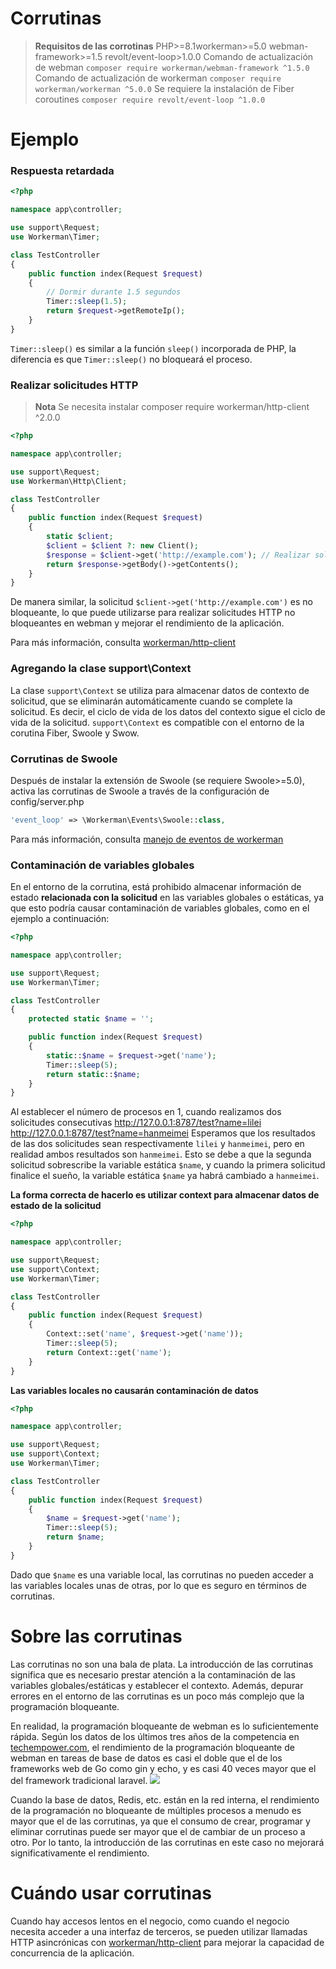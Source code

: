 # Corrutinas

> **Requisitos de las corrotinas**
> PHP>=8.1workerman>=5.0 webman-framework>=1.5 revolt/event-loop>1.0.0
> Comando de actualización de webman `composer require workerman/webman-framework ^1.5.0`
> Comando de actualización de workerman `composer require workerman/workerman ^5.0.0`
> Se requiere la instalación de Fiber coroutines `composer require revolt/event-loop ^1.0.0`

# Ejemplo
### Respuesta retardada

```php
<?php

namespace app\controller;

use support\Request;
use Workerman\Timer;

class TestController
{
    public function index(Request $request)
    {
        // Dormir durante 1.5 segundos
        Timer::sleep(1.5);
        return $request->getRemoteIp();
    }
}
```
`Timer::sleep()` es similar a la función `sleep()` incorporada de PHP, la diferencia es que `Timer::sleep()` no bloqueará el proceso.


### Realizar solicitudes HTTP

> **Nota**
> Se necesita instalar composer require workerman/http-client ^2.0.0

```php
<?php

namespace app\controller;

use support\Request;
use Workerman\Http\Client;

class TestController
{
    public function index(Request $request)
    {
        static $client;
        $client = $client ?: new Client();
        $response = $client->get('http://example.com'); // Realizar solicitudes asincrónicas de forma síncrona
        return $response->getBody()->getContents();
    }
}
```
De manera similar, la solicitud `$client->get('http://example.com')` es no bloqueante, lo que puede utilizarse para realizar solicitudes HTTP no bloqueantes en webman y mejorar el rendimiento de la aplicación.

Para más información, consulta [workerman/http-client](https://www.workerman.net/doc/workerman/components/workerman-http-client.html)

### Agregando la clase support\Context

La clase `support\Context` se utiliza para almacenar datos de contexto de solicitud, que se eliminarán automáticamente cuando se complete la solicitud. Es decir, el ciclo de vida de los datos del contexto sigue el ciclo de vida de la solicitud. `support\Context` es compatible con el entorno de la corutina Fiber, Swoole y Swow.



### Corrutinas de Swoole
Después de instalar la extensión de Swoole (se requiere Swoole>=5.0), activa las corrutinas de Swoole a través de la configuración de config/server.php
```php
'event_loop' => \Workerman\Events\Swoole::class,
```

Para más información, consulta [manejo de eventos de workerman](https://www.workerman.net/doc/workerman/appendices/event.html)

### Contaminación de variables globales

En el entorno de la corrutina, está prohibido almacenar información de estado **relacionada con la solicitud** en las variables globales o estáticas, ya que esto podría causar contaminación de variables globales, como en el ejemplo a continuación:

```php
<?php

namespace app\controller;

use support\Request;
use Workerman\Timer;

class TestController
{
    protected static $name = '';

    public function index(Request $request)
    {
        static::$name = $request->get('name');
        Timer::sleep(5);
        return static::$name;
    }
}
```

Al establecer el número de procesos en 1, cuando realizamos dos solicitudes consecutivas
http://127.0.0.1:8787/test?name=lilei
http://127.0.0.1:8787/test?name=hanmeimei
Esperamos que los resultados de las dos solicitudes sean respectivamente `lilei` y `hanmeimei`, pero en realidad ambos resultados son `hanmeimei`.
Esto se debe a que la segunda solicitud sobrescribe la variable estática `$name`, y cuando la primera solicitud finalice el sueño, la variable estática `$name` ya habrá cambiado a `hanmeimei`.

**La forma correcta de hacerlo es utilizar context para almacenar datos de estado de la solicitud**
```php
<?php

namespace app\controller;

use support\Request;
use support\Context;
use Workerman\Timer;

class TestController
{
    public function index(Request $request)
    {
        Context::set('name', $request->get('name'));
        Timer::sleep(5);
        return Context::get('name');
    }
}
```

**Las variables locales no causarán contaminación de datos**
```php
<?php

namespace app\controller;

use support\Request;
use support\Context;
use Workerman\Timer;

class TestController
{
    public function index(Request $request)
    {
        $name = $request->get('name');
        Timer::sleep(5);
        return $name;
    }
}
```
Dado que `$name` es una variable local, las corrutinas no pueden acceder a las variables locales unas de otras, por lo que es seguro en términos de corrutinas.

# Sobre las corrutinas
Las corrutinas no son una bala de plata. La introducción de las corrutinas significa que es necesario prestar atención a la contaminación de las variables globales/estáticas y establecer el contexto. Además, depurar errores en el entorno de las corrutinas es un poco más complejo que la programación bloqueante.

En realidad, la programación bloqueante de webman es lo suficientemente rápida. Según los datos de los últimos tres años de la competencia en [techempower.com](https://www.techempower.com/benchmarks/#section=data-r21&l=zijnjz-6bj&test=db&f=1ekg-cbcw-2t4w-27wr68-pc0-iv9slc-0-1ekgw-39g-kxs00-o0zk-4fu13d-2x8do8-2), el rendimiento de la programación bloqueante de webman en tareas de base de datos es casi el doble que el de los frameworks web de Go como gin y echo, y es casi 40 veces mayor que el del framework tradicional laravel.
![](../../assets/img/benchemarks-go-sw.png?)

Cuando la base de datos, Redis, etc. están en la red interna, el rendimiento de la programación no bloqueante de múltiples procesos a menudo es mayor que el de las corrutinas, ya que el consumo de crear, programar y eliminar corrutinas puede ser mayor que el de cambiar de un proceso a otro. Por lo tanto, la introducción de las corrutinas en este caso no mejorará significativamente el rendimiento.

# Cuándo usar corrutinas
Cuando hay accesos lentos en el negocio, como cuando el negocio necesita acceder a una interfaz de terceros, se pueden utilizar llamadas HTTP asincrónicas con [workerman/http-client](https://www.workerman.net/doc/workerman/components/workerman-http-client.html) para mejorar la capacidad de concurrencia de la aplicación.
